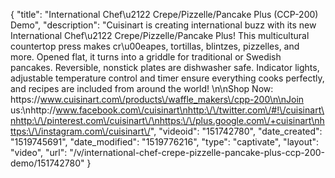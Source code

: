 {
    "title": "International Chef\u2122 Crepe\/Pizzelle\/Pancake Plus (CCP-200) Demo",
    "description": "Cuisinart is creating international buzz with its new International Chef\u2122 Crepe\/Pizzelle\/Pancake Plus! This multicultural countertop press makes cr\u00eapes, tortillas, blintzes, pizzelles, and more. Opened flat, it turns into a griddle for traditional or Swedish pancakes. Reversible, nonstick plates are dishwasher safe. Indicator lights, adjustable temperature control and timer ensure everything cooks perfectly, and recipes are included from around the world! \n\nShop Now: https:\/\/www.cuisinart.com\/products\/waffle_makers\/cpp-200\n\nJoin us:\nhttp:\/\/www.facebook.com\/cuisinart\nhttp:\/\/twitter.com\/#!\/cuisinart\nhttp:\/\/pinterest.com\/cuisinart\/\nhttps:\/\/plus.google.com\/+cuisinart\nhttps:\/\/instagram.com\/cuisinart\/",
    "videoid": "151742780",
    "date_created": "1519745691",
    "date_modified": "1519776216",
    "type": "captivate",
    "layout": "video",
    "url": "\/v\/international-chef-crepe-pizzelle-pancake-plus-ccp-200-demo\/151742780"
}